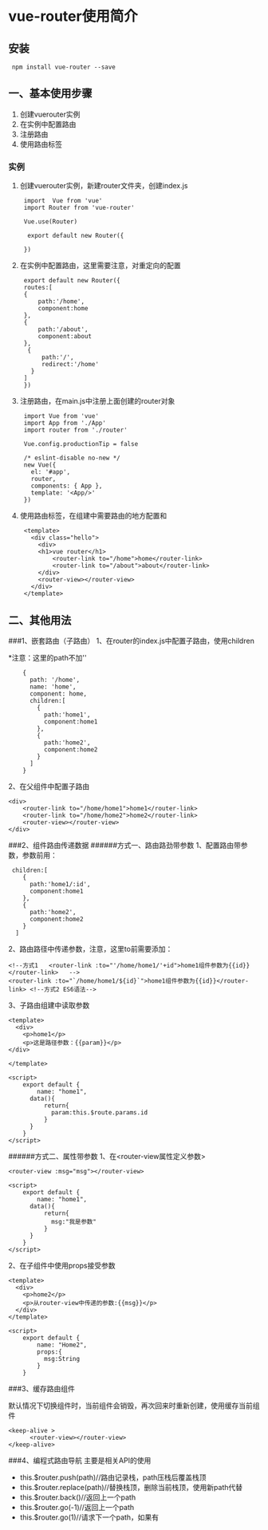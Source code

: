 # vue-router使用简介


## 安装
     npm install vue-router --save
    
## 一、基本使用步骤
1. 创建vuerouter实例
1. 在实例中配置路由
1. 注册路由
2. 使用路由标签

### 实例
1. 创建vuerouter实例，新建router文件夹，创建index.js

    	import  Vue from 'vue'
    	import Router from 'vue-router'

    	Vue.use(Router)

   		 export default new Router({

    	})


2. 在实例中配置路由，这里需要注意，对重定向的配置

		export default new Router({
		routes:[
  		{
		    path:'/home',
		    component:home
	  	},
	  	{ 
			path:'/about',
	   	 	component:about
	  	},
		 {
			 path:'/',
		     redirect:'/home'
		  }
		]
		})


3. 注册路由，在main.js中注册上面创建的router对象

		import Vue from 'vue'
		import App from './App'
		import router from './router'
		
		Vue.config.productionTip = false
		
		/* eslint-disable no-new */
		new Vue({
		  el: '#app',
		  router,
		  components: { App },
		  template: '<App/>'
		})

4. 使用路由标签，在组建中需要路由的地方配置<router-link>和<router-view>

		<template>
		  <div class="hello">
		    <div>
		    <h1>vue router</h1>
		        <router-link to="/home">home</router-link>
		        <router-link to="/about">about</router-link>
		    </div>
		    <router-view></router-view>
		  </div>
		</template>


## 二、其他用法
###1、嵌套路由（子路由）
1、在router的index.js中配置子路由，使用children

\*注意：这里的path不加'\'
		
		{
	      path: '/home',
	      name: 'home',
	      component: home,
	      children:[
	        {
	          path:'home1',
	          component:home1
	        },
	        {
	          path:'home2',
	          component:home2
	        }
	      ]
	    }

2、在父组件中配置子路由
	
	<div>
    	<router-link to="/home/home1">home1</router-link>
   		<router-link to="/home/home2">home2</router-link>
    	<router-view></router-view>
 	</div>

###2、组件路由传递数据
######方式一、路由路劲带参数
1、配置路由带参数，参数前用：

	 children:[
        {
          path:'home1/:id',
          component:home1
        },
        {
          path:'home2',
          component:home2
        }
      ]
    
2、路由路径中传递参数，注意，这里to前需要添加：

	<!--方式1   <router-link :to="'/home/home1/'+id">home1组件参数为{{id}}</router-link>   -->
   	<router-link :to="`/home/home1/${id}`">home1组件参数为{{id}}</router-link> <!--方式2 ES6语法-->
  

3、子路由组建中读取参数

	<template>
	  <div>
	    <p>home1</p>
	    <p>这是路径参数：{{param}}</p>
	</div>
	
	</template>
	
	<script>
	    export default {
	        name: "home1",
	      data(){
	          return{
	            param:this.$route.params.id
	          }
	      }
	    }
	</script>

######方式二、<router-view>属性带参数
1、在<router-view属性定义参数>
	
	<router-view :msg="msg"></router-view>
	
	<script>
	    export default {
	        name: "home1",
	      data(){
	          return{
	            msg:"我是参数"
	          }
	      }
	    }
	</script>
	

2、在子组件中使用props接受参数

	<template>
	  <div>
	    <p>home2</p>
	    <p>从router-view中传递的参数:{{msg}}</p>
	  </div>
	</template>
	
	<script>
	    export default {
	        name: "Home2",
	        props:{
	          msg:String
	        }
	    }
</script>

###3、缓存路由组件

默认情况下切换组件时，当前组件会销毁，再次回来时重新创建，使用<keep-alive>缓存当前组件
	
	<keep-alive >
    	  <router-view></router-view>
	</keep-alive>

###4、编程式路由导航
主要是相关API的使用

* this.$router.push(path)//路由记录栈，path压栈后覆盖栈顶
* this.$router.replace(path)//替换栈顶，删除当前栈顶，使用新path代替
* this.$router.back()//返回上一个path
* this.$router.go(-1)//返回上一个path
* this.$router.go(1)//请求下一个path，如果有
    
